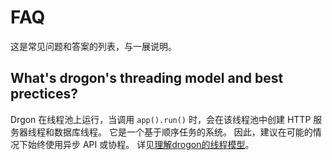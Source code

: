 # FAQ

这是常见问题和答案的列表，与一展说明。

## What's drogon's threading model and best prectices?
Drgon 在线程池上运行，当调用 `app().run()` 时，会在该线程池中创建 HTTP 服务器线程和数据库线程。 它是一个基于顺序任务的系统。 因此，建议在可能的情况下始终使用异步 API 或协程。 详见[理解drogon的线程模型](CHN-FAQ-1-%E7%BA%BF%E7%A8%8B%E6%A8%A1%E5%9E%8B.md)。
